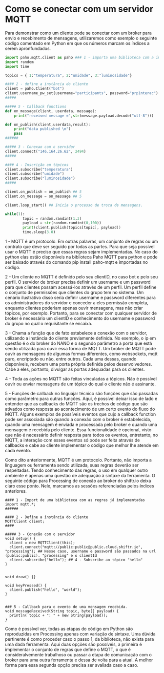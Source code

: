 # Como se conectar com um servidor MQTT

Para demonstrar como um cliente pode se conectar com um broker para envio e recebimento de mensagens, utilizaremos como exemplo o seguinte código comentado em Python em que os números marcam os índices a serem apronfundados.

```Python
import paho.mqtt.client as paho ### 1 - importa uma biblioteca com a implementação do protocolo
import random
import time

topics = { 1:"temperatura", 2:"umidade", 3:"luminosidade"}

#### 2 - define a instância do cliente
client = paho.Client("bot")
client.username_pw_set(username="participants", password="prp1nterac")
#####

##### 5 - Callback functions
def on_message(client, userdata, message):
    print("received message =",str(message.payload.decode("utf-8")))

def on_publish(client,userdata,result):
    print("data published \n")
    pass
######

##### 3 - Conexao com o servidor
client.connect("146.164.26.62", 2494)
#####

#### 4 - Inscrição em tópicos
client.subscribe("temperatura")
client.subscribe("umidade")
client.subscribe("luminosidade")
#####

client.on_publish = on_publish ## 5
client.on_message = on_message ## 5

client.loop_start() ## Inicia o processo de troca de mensagens.

while(1):
        topic = random.randint(1,3)
        payload = str(random.randint(0,100))
        print(client.publish(topics[topic], payload))
        time.sleep(3.0)
```

1 - MQTT é um protocolo. Em outras palavras, um conjunto de regras ou um contrato que deve ser seguido por todas as partes. Para que seja possível usar o MQTT é preciso que essas regras sejam implementadas. No caso do python elas estão disponíveis na biblioteca Paho MQTT para python e pode ser baixado através do comando pip install paho-mqtt e importadas no código.

2 - Um cliente no MQTT é definido pelo seu clientID, no caso bot e pelo seu perfil. O servidor de broker precisa definir um username e um password para que clientes possam acessá-los através de um perfil. Um perfil define o conjunto de permissões que clientes do grupo tem no sistema. Um cenário ilustrativo disso seria definir username e password diferentes para os administradores do servidor e conceder a eles permissão completa, enquanto clientes poderiam apenas ouvir mensagens, mas não criar tópicos, por exemplo.
Portanto, para se conectar com qualquer servidor de broker é necessário um clientID e conhecimento do username e password do grupo no qual o requisitante se encaixa.

3 - Chama a função que de fato estabelece a conexão com o servidor, utilizando a instância do cliente previamente definida. No exemplo, o ip em questão é o do broker do NANO e o segundo parâmetro a porta que está sendo utilizada para ouvir essa forma de MQTT.
Um broker de MQTT pode ouvir as mensagens de algumas formas diferentes, como websockets, mqtt puro, encriptado ou não, entre outros. Cada uma dessas, quando disponíveis, recebem uma porta própria definida pelos desenvolvedores. Cabe a eles, portanto, divulgar as portas adequadas para os clientes.

4 - Toda as ações no MQTT são feitas vinculadas a tópicos. Não é possível ouvir ou enviar mensagens de um tópico do qual o cliente não é assinante.

5 - Funções de callback no linguajar técnico são funções que são passadas como parâmetro para outras funções. Aqui, é possível deixar isso de lado e entender que as callbacks do MQTT são os trechos de código que são ativados como resposta ao acontecimento de um certo evento do fluxo do MQTT. Alguns exemplos de possíveis eventos que cujo a callback function pode ser associada são quando a conexão com o broker é estabelecida, quando uma mensagem é enviada e processada pelo broker e quando uma mensagem é recebida pelo cliente.
Essa funcionalidade é opcional, visto que não é necessário definir resposta para todos os eventos, entretanto, no MQTT, a interação com esses eventos só pode ser feita através de callbacks e cabe ao cliente implementar o código que melhor lhe atende em cada evento.

Como dito anteriormente, MQTT é um protocolo. Portanto, não importa a linguagem ou ferramenta sendo utilizada, suas regras deverão ser respeitadas. Tendo conhecimento das regras, o uso em qualquer outro ambiente é apenas uma questão de adequação à sintaxe da ferramenta. O seguinte código para Processing de conexão ao broker do shiftr.io deixa claro esse ponto. Nele, marcamos as sessões referenciadas pelos índices anteriores.

``` Processing
#### 1 - Import de uma biblioteca com as regras já implementadas 
import mqtt.*;
######

#### 2 - Define a instância do cliente
MQTTClient client;
####

##### 3 - Conexão com o servidor
void setup() {
  client = new MQTTClient(this);
  client.connect("mqtt://public:public@public.cloud.shiftr.io", "processing"); ## Nesse caso, username e password são passados na url (public:public). "processing" é o clientId
  client.subscribe("hello"); ## 4 - Subscribe ao tópico "hello"
}


void draw() {}

void keyPressed() {
  client.publish("hello", "world");
}


### 5 - Callback para o evento de uma mensagem recebida.
void messageReceived(String topic, byte[] payload) {
  println( topic + ": " + new String(payload));
}
```

Como é possível ver, todas as etapas do código em Python são reproduzidas em Processing apenas com variação de sintaxe.
Uma dúvida pertinente é como proceder caso o passo 1, da biblioteca, não exista para uma dada ferramenta. Aqui duas opções são possíveis, a primeira é implementar o conjunto de regras que define o MQTT, o que é consideralvemente trabalhoso ou passar a etapa de comunicação com o broker para uma outra ferramenta e dessa de volta para a atual. A melhor forma para essa segunda opção precisa ser avaliada caso a caso.
